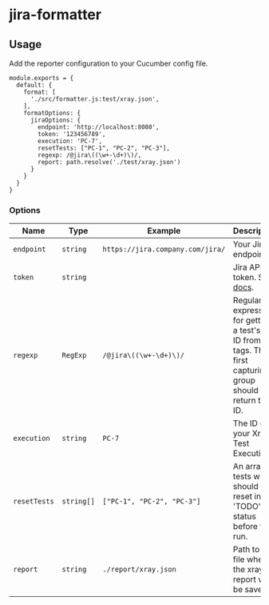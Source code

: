 # jira-formatter

## Usage

Add the reporter configuration to your Cucumber config file.

```
module.exports = {
  default: {
    format: [
      './src/formatter.js:test/xray.json',
    ],
    formatOptions: {
      jiraOptions: {
        endpoint: 'http://localhost:8080',
        token: '123456789',
        execution: 'PC-7',
        resetTests: ["PC-1", "PC-2", "PC-3"],
        regexp: /@jira\((\w+-\d+)\)/,
        report: path.resolve('./test/xray.json')
      }
    }
  }
}
```

### Options

|Name      |Type   | Example| Description                | Optional|
|----------|-------|---------|------------------|---------|
|`endpoint`|`string`| `https://jira.company.com/jira/` |Your Jira endpoint.| Yes     |
|`token`|`string`|| Jira API token. See [docs](https://confluence.atlassian.com/enterprise/using-personal-access-tokens-1026032365.html).    | Yes     |
|`regexp`|`RegExp`| `/@jira\((\w+-\d+)\)/` |Regular expression for getting a test's Jira ID from its tags. The first capturing group should return the ID.| No      |
|`execution`|`string`|`PC-7` |The ID of your Xray Test Execution.| Yes     |    
|`resetTests`|`string[]`|`["PC-1", "PC-2", "PC-3"]` |An array of tests which should be reset in 'TODO' status before the run.| Yes     |
|`report`|`string`|`./report/xray.json` | Path to the file where the xray report will be saved.| No      |

